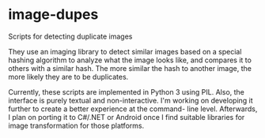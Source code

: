 # image-dupes
Scripts for detecting duplicate images

They use an imaging library to detect similar images based on a special 
hashing algorithm to analyze what the image looks like, and compares it 
to others with a similar hash.  The more similar the hash to another 
image, the more likely they are to be duplicates.

Currently, these scripts are implemented in Python 3 using PIL.  Also, 
the interface is purely textual and non-interactive.  I'm working on 
developing it further to create a better experience at the command- 
line level.  Afterwards, I plan on porting it to C#/.NET or Android 
once I find suitable libraries for image transformation for those 
platforms.
